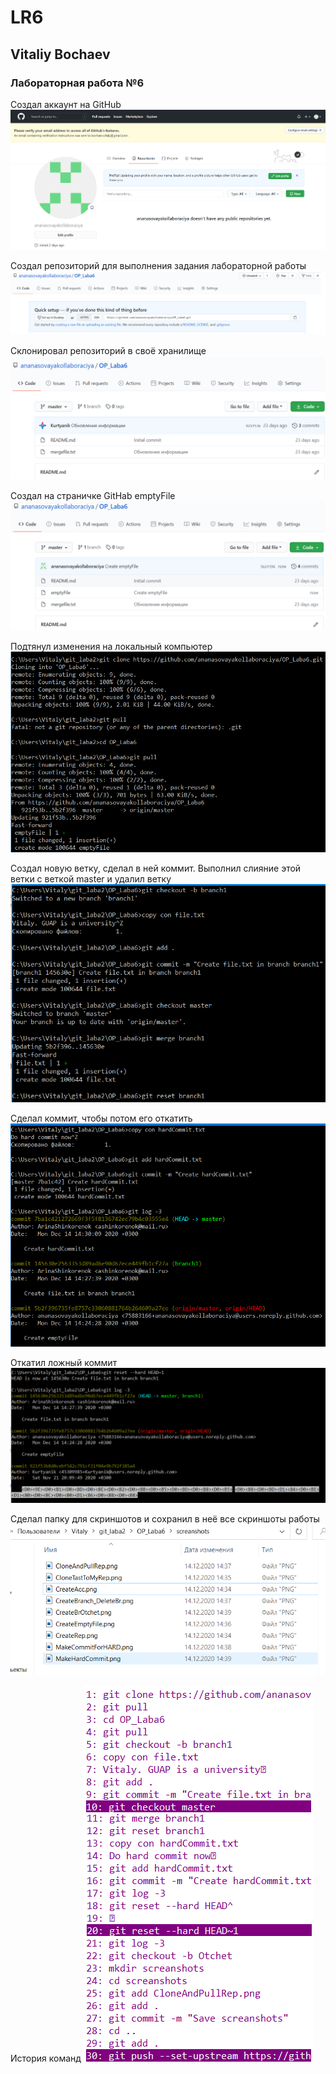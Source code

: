 # LR6
## Vitaliy Bochaev
### Лабораторная работа №6

Создал аккаунт на GitHub
![Create Accaunt in GitHub](https://github.com/ananasovayakollaboraciya/OP_Laba6/blob/master/screanshots/CreateAcc.png)

Создал репозиторий для выполнения задания лабораторной работы
![Create repository](https://github.com/ananasovayakollaboraciya/OP_Laba6/blob/master/screanshots/CreateRep.png)

Склонировал репозиторий в своё хранилище
![Clone Repository](https://github.com/ananasovayakollaboraciya/OP_Laba6/blob/master/screanshots/CloneTastToMyRep.png)

Создал на страничке GitHab emptyFile
![Create emptyFile](https://github.com/ananasovayakollaboraciya/OP_Laba6/blob/master/screanshots/CreateEmptyFile.png)

Подтянул изменения на локальный компьютер
![Pull emptyFile](https://github.com/ananasovayakollaboraciya/OP_Laba6/blob/master/screanshots/CloneAndPullRep.png)

Создал новую ветку, сделал в ней коммит. Выполнил слияние этой ветки с веткой master и удалил ветку
![Create and reset branch](https://github.com/ananasovayakollaboraciya/OP_Laba6/blob/master/screanshots/CreateBranch_DeleteBr.png)

Сделал коммит, чтобы потом его откатить
![False commit](https://github.com/ananasovayakollaboraciya/OP_Laba6/blob/master/screanshots/MakeCommitForHARD.png)

Откатил ложный коммит
![Hard commit](https://github.com/ananasovayakollaboraciya/OP_Laba6/blob/master/screanshots/MakeHardCommit.png)

Сделал папку для скриншотов и сохранил в неё все скриншоты работы
![Screansot screansots](https://github.com/ananasovayakollaboraciya/OP_Laba6/blob/master/screanshots/SaveScreanshotsInFolder.png)

История команд
![Commands history](https://github.com/ananasovayakollaboraciya/OP_Laba6/blob/Otchet/screanshots/HistoryCommands.png)
